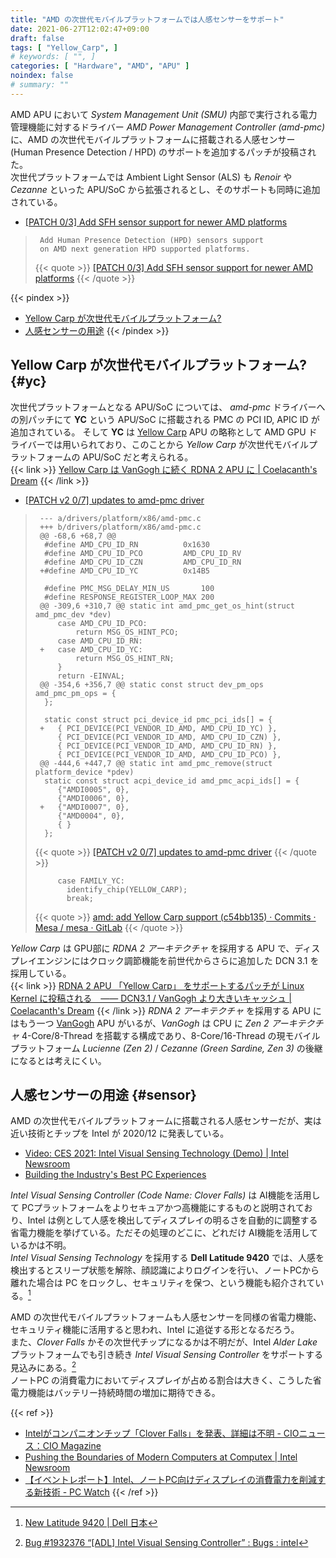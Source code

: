 ```yaml
---
title: "AMD の次世代モバイルプラットフォームでは人感センサーをサポート"
date: 2021-06-27T12:02:47+09:00
draft: false
tags: [ "Yellow_Carp", ]
# keywords: [ "", ]
categories: [ "Hardware", "AMD", "APU" ]
noindex: false
# summary: ""
---
```


AMD APU において *System Management Unit (SMU)* 内部で実行される電力管理機能に対するドライバー *AMD Power Management Controller (amd-pmc)* に、AMD の次世代モバイルプラットフォームに搭載される人感センサー (Human Presence Detection / HPD) のサポートを追加するパッチが投稿された。  
次世代プラットフォームでは Ambient Light Sensor (ALS) も *Renoir* や *Cezanne* といった APU/SoC から拡張されるとし、そのサポートも同時に追加されている。  

 * [[PATCH 0/3] Add SFH sensor support for newer AMD platforms](https://lore.kernel.org/linux-input/20210618081838.4156571-4-Basavaraj.Natikar@amd.com/T/)

 > 		Add Human Presence Detection (HPD) sensors support
 > 		on AMD next generation HPD supported platforms.
 >
 > {{< quote >}} [[PATCH 0/3] Add SFH sensor support for newer AMD platforms](https://lore.kernel.org/linux-input/20210618081838.4156571-4-Basavaraj.Natikar@amd.com/T/#u) {{< /quote >}}

{{< pindex >}}
 * [Yellow Carp が次世代モバイルプラットフォーム?](#yc)
 * [人感センサーの用途](#sensor)
{{< /pindex >}}

## Yellow Carp が次世代モバイルプラットフォーム? {#yc}

次世代プラットフォームとなる APU/SoC については、 *amd-pmc* ドライバーへの別パッチにて **YC** という APU/SoC に搭載される PMC の PCI ID, APIC ID が追加されている。
そして **YC** は [Yellow Carp](/tags/yellow_carp) APU の略称として AMD GPU ドライバーでは用いられており、このことから *Yellow Carp* が次世代モバイルプラットフォームの APU/SoC だと考えられる。  
{{< link >}} [Yellow Carp は VanGogh に続く RDNA 2 APU に | Coelacanth's Dream](/posts/2021/05/19/radeonsi-beige_goby-yellow_carp/) {{< /link >}}

 * [[PATCH v2 0/7] updates to amd-pmc driver](https://lore.kernel.org/platform-driver-x86/20210623200149.2518885-7-Shyam-sundar.S-k@amd.com/T/#m781f645e0c9351ec75f5969d07d30fb843c08dbd)

 > 		--- a/drivers/platform/x86/amd-pmc.c
 > 		+++ b/drivers/platform/x86/amd-pmc.c
 > 		@@ -68,6 +68,7 @@
 > 		 #define AMD_CPU_ID_RN			0x1630
 > 		 #define AMD_CPU_ID_PCO			AMD_CPU_ID_RV
 > 		 #define AMD_CPU_ID_CZN			AMD_CPU_ID_RN
 > 		+#define AMD_CPU_ID_YC			0x14B5
 > 		 
 > 		 #define PMC_MSG_DELAY_MIN_US		100
 > 		 #define RESPONSE_REGISTER_LOOP_MAX	200
 > 		@@ -309,6 +310,7 @@ static int amd_pmc_get_os_hint(struct amd_pmc_dev *dev)
 > 		 	case AMD_CPU_ID_PCO:
 > 		 		return MSG_OS_HINT_PCO;
 > 		 	case AMD_CPU_ID_RN:
 > 		+	case AMD_CPU_ID_YC:
 > 		 		return MSG_OS_HINT_RN;
 > 		 	}
 > 		 	return -EINVAL;
 > 		@@ -354,6 +356,7 @@ static const struct dev_pm_ops amd_pmc_pm_ops = {
 > 		 };
 > 		 
 > 		 static const struct pci_device_id pmc_pci_ids[] = {
 > 		+	{ PCI_DEVICE(PCI_VENDOR_ID_AMD, AMD_CPU_ID_YC) },
 > 		 	{ PCI_DEVICE(PCI_VENDOR_ID_AMD, AMD_CPU_ID_CZN) },
 > 		 	{ PCI_DEVICE(PCI_VENDOR_ID_AMD, AMD_CPU_ID_RN) },
 > 		 	{ PCI_DEVICE(PCI_VENDOR_ID_AMD, AMD_CPU_ID_PCO) },
 > 		@@ -444,6 +447,7 @@ static int amd_pmc_remove(struct platform_device *pdev)
 > 		 static const struct acpi_device_id amd_pmc_acpi_ids[] = {
 > 		 	{"AMDI0005", 0},
 > 		 	{"AMDI0006", 0},
 > 		+	{"AMDI0007", 0},
 > 		 	{"AMD0004", 0},
 > 		 	{ }
 > 		 };
 >
 > {{< quote >}} [[PATCH v2 0/7] updates to amd-pmc driver](https://lore.kernel.org/platform-driver-x86/20210623200149.2518885-7-Shyam-sundar.S-k@amd.com/T/#m781f645e0c9351ec75f5969d07d30fb843c08dbd) {{< /quote >}}
 >
 > 		    case FAMILY_YC:
 > 		      identify_chip(YELLOW_CARP);
 > 		      break;
 >
 > {{< quote >}} [amd: add Yellow Carp support (c54bb135) · Commits · Mesa / mesa · GitLab](https://gitlab.freedesktop.org/mesa/mesa/-/commit/c54bb135aad025cad747dedb75541474505c28ae#c3cf206d71203e77a4252c3915daf913c9251dc3) {{< /quote >}}

*Yellow Carp* は GPU部に *RDNA 2 アーキテクチャ* を採用する APU で、ディスプレイエンジンにはクロック調節機能を前世代からさらに追加した DCN 3.1 を採用している。  
{{< link >}} [RDNA 2 APU 「Yellow Carp」 をサポートするパッチが Linux Kernel に投稿される　―― DCN3.1 / VanGogh より大きいキャッシュ | Coelacanth's Dream](/posts/2021/06/03/yellow_carp-apu-linux-kernel/) {{< /link >}}
*RDNA 2 アーキテクチャ* を採用する APU にはもう一つ [VanGogh](/tags/vangogh) APU がいるが、*VanGogh* は CPU に *Zen 2 アーキテクチャ* 4-Core/8-Thread を搭載する構成であり、8-Core/16-Thread の現モバイルプラットフォーム *Lucienne (Zen 2)* / *Cezanne (Green Sardine, Zen 3)* の後継になるとは考えにくい。  

## 人感センサーの用途 {#sensor}
AMD の次世代モバイルプラットフォームに搭載される人感センサーだが、実は近い技術とチップを Intel が 2020/12 に発表している。  

 * [Video: CES 2021: Intel Visual Sensing Technology (Demo) | Intel Newsroom](https://newsroom.intel.com/video-archive/video-ces-2021-intel-visual-sensing-technology-demo/)
 * [Building the Industry's Best PC Experiences](https://www.intel.com/content/www/us/en/newsroom/opinion/building-industrys-best-pc-experiences.html)

*Intel Visual Sensing Controller (Code Name: Clover Falls)* は AI機能を活用して PCプラットフォームをよりセキュアかつ高機能にするものと説明されており、Intel は例として人感を検出してディスプレイの明るさを自動的に調整する省電力機能を挙げている。ただその処理のどこに、どれだけ AI機能を活用しているかは不明。  
*Intel Visual Sensing Technology* を採用する **Dell Latitude 9420** では、人感を検出するとスリープ状態を解除、顔認識によりログインを行い、ノートPCから離れた場合は PC をロックし、セキュリティを保つ、という機能も紹介されている。[^dell]  

[^dell]: [New Latitude 9420 | Dell 日本](https://www.dell.com/ja-jp/work/shop/2-in-1%E3%83%8E%E3%83%BC%E3%83%88%E3%83%91%E3%82%BD%E3%82%B3%E3%83%B3/latitude-9420-%E3%83%8E%E3%83%BC%E3%83%88%E3%83%91%E3%82%BD%E3%82%B3%E3%83%B32-in-1%E3%82%82%E9%81%B8%E6%8A%9E%E5%8F%AF/spd/latitude-14-9420-2-in-1-laptop)

AMD の次世代モバイルプラットフォームも人感センサーを同様の省電力機能、セキュリティ機能に活用すると思われ、Intel に追従する形となるだろう。  
また、*Clover Falls* かその次世代チップになるかは不明だが、Intel *Alder Lake* プラットフォームでも引き続き *Intel Visual Sensing Controller* をサポートする見込みにある。[^adl-platform]  
ノートPC の消費電力においてディスプレイが占める割合は大きく、こうした省電力機能はバッテリー持続時間の増加に期待できる。  

[^adl-platform]: [Bug #1932376 “[ADL] Intel Visual Sensing Controller” : Bugs : intel](https://bugs.launchpad.net/intel/+bug/1932376)

{{< ref >}}
 * [Intelがコンパニオンチップ「Clover Falls」を発表、詳細は不明 - CIOニュース：CIO Magazine](https://project.nikkeibp.co.jp/idg/atcl/19/00002/00169/)
 * [Pushing the Boundaries of Modern Computers at Computex | Intel Newsroom](https://newsroom.intel.com/editorials/pc-personal-contribution-platform-pushing-boundaries-modern-computers-computex/)
 * [【イベントレポート】Intel、ノートPC向けディスプレイの消費電力を削減する新技術 - PC Watch](https://pc.watch.impress.co.jp/docs/news/event/1125405.html)
{{< /ref >}}
